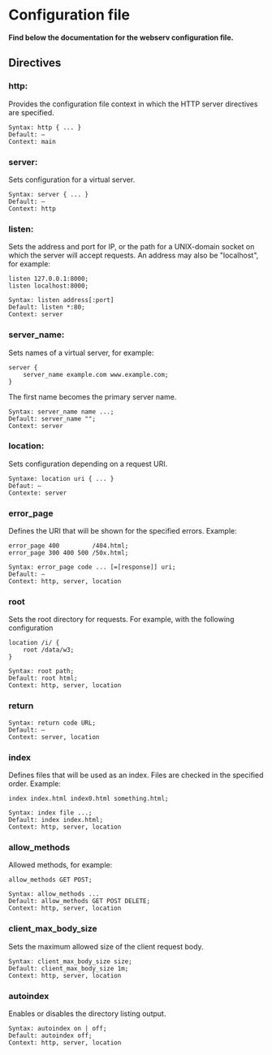 # Configuration file
**Find below the documentation for the webserv configuration file.**
## Directives

### http:
Provides the configuration file context in which the HTTP server directives are specified.
```
Syntax:	http { ... }
Default: —
Context: main
```

### server:
Sets configuration for a virtual server.
```
Syntax:	server { ... }
Default: —
Context: http
```

### listen:
Sets the address and port for IP, or the path for a UNIX-domain socket on which the server will accept requests. An address may also be "localhost", for example:

```
listen 127.0.0.1:8000;
listen localhost:8000;
```
```
Syntax: listen address[:port] 
Default: listen *:80;
Context: server
```

### server_name:

Sets names of a virtual server, for example:

```
server {
    server_name example.com www.example.com;
}
```
The first name becomes the primary server name.

```
Syntax:	server_name name ...;
Default: server_name "";
Context: server
```

### location:
Sets configuration depending on a request URI.
```
Syntaxe: location uri { ... }
Défaut:	—
Contexte: server
```

### error_page
Defines the URI that will be shown for the specified errors. Example:

```
error_page 400         /404.html;
error_page 300 400 500 /50x.html;
```
```
Syntax:	error_page code ... [=[response]] uri;
Default: —
Context: http, server, location
```

### root
Sets the root directory for requests. For example, with the following configuration
```
location /i/ {
    root /data/w3;
}
```
```
Syntax:	root path;
Default: root html;
Context: http, server, location
```

### return
```
Syntax:	return code URL;
Default: —
Context: server, location
```

### index
Defines files that will be used as an index. Files are checked in the specified order. Example:
```
index index.html index0.html something.html;
```
```
Syntax: index file ...;
Default: index index.html;
Context: http, server, location
```

### allow_methods
Allowed methods, for example:
```
allow_methods GET POST;
```
```
Syntax: allow_methods ...
Default: allow_methods GET POST DELETE;
Context: http, server, location
```

### client_max_body_size
Sets the maximum allowed size of the client request body.
```
Syntax: client_max_body_size size;
Default: client_max_body_size 1m;
Context: http, server, location
```

### autoindex
Enables or disables the directory listing output.
```
Syntax:	autoindex on | off;
Default: autoindex off;
Context: http, server, location
```

